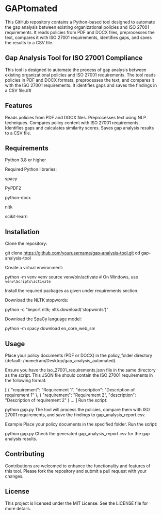 # GAPtomated
This GitHub repository contains a Python-based tool designed to automate the gap analysis between existing organizational policies and ISO 27001 requirements. It reads policies from PDF and DOCX files, preprocesses the text, compares it with ISO 27001 requirements, identifies gaps, and saves the results to a CSV file.

## Gap Analysis Tool for ISO 27001 Compliance
This tool is designed to automate the process of gap analysis between existing organizational policies and ISO 27001 requirements. The tool reads policies in PDF and DOCX formats, preprocesses the text, and compares it with the ISO 27001 requirements. It identifies gaps and saves the findings in a CSV file.## 

## Features
Reads policies from PDF and DOCX files.
Preprocesses text using NLP techniques.
Compares policy content with ISO 27001 requirements.
Identifies gaps and calculates similarity scores.
Saves gap analysis results to a CSV file.

## Requirements
Python 3.8 or higher

Required Python libraries:

spacy

PyPDF2

python-docx

nltk

scikit-learn

## Installation
Clone the repository:

git clone https://github.com/yourusername/gap-analysis-tool.git
cd gap-analysis-tool

Create a virtual environment:

python -m venv venv
source venv/bin/activate   # On Windows, use `venv\Scripts\activate`

Install the required packages as given under requirements section.

Download the NLTK stopwords:

python -c "import nltk; nltk.download('stopwords')"

Download the SpaCy language model:

python -m spacy download en_core_web_sm

## Usage
Place your policy documents (PDF or DOCX) in the policy_folder directory (default: /home/ram/Desktop/gap_analysis_automated).

Ensure you have the iso_27001_requirements.json file in the same directory as the script. This JSON file should contain the ISO 27001 requirements in the following format:

[
    {
        "requirement": "Requirement 1",
        "description": "Description of requirement 1"
    },
    {
        "requirement": "Requirement 2",
        "description": "Description of requirement 2"
    }
    ...
]
Run the script:

python gap.py
The tool will process the policies, compare them with ISO 27001 requirements, and save the findings to gap_analysis_report.csv.

Example
Place your policy documents in the specified folder.
Run the script:

python gap.py
Check the generated gap_analysis_report.csv for the gap analysis results.

## Contributing
Contributions are welcomed to enhance the functionality and features of this tool. Please fork the repository and submit a pull request with your changes.

## License
This project is licensed under the MIT License. See the LICENSE file for more details.

